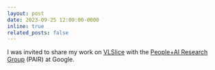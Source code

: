 ```yaml
---
layout: post
date: 2023-09-25 12:00:00-0000
inline: true
related_posts: false
---
```


I was invited to share my work on [VLSlice](/vlsice) with the [People+AI Research Group](https://pair.withgoogle.com/) (PAIR) at Google.
